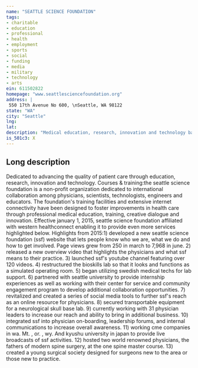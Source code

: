 ```yaml
---
name: "SEATTLE SCIENCE FOUNDATION"
tags:
- charitable
- education
- professional
- health
- employment
- sports
- social
- funding
- media
- military
- technology
- arts
ein: 611502822
homepage: "www.seattlesciencefoundation.org"
address: |
 550 17th Avenue No 600, \nSeattle, WA 98122
state: "WA"
city: "Seattle"
lng: 
lat: 
description: "Medical education, research, innovation and technology based in seattle, washington. "
is_501c3: X
---
```


## Long description

Dedicated to advancing the quality of patient care through education, research, innovation and technology. Courses & training:the seattle science foundation is a non-profit organization dedicated to international collaboration among physicians, scientists, technologists, engineers and educators. The foundation's training facilities and extensive internet connectivity have been designed to foster improvements in health care through professional medical education, training, creative dialogue and innovation. Effective january 1, 2015, seattle science foundation affiliated with western healthconnect enabling it to provide even more services highlighted below. Highlights from 2015:1) developed a new seattle science foundation (ssf) website that lets people know who we are, what we do and how to get involved. Page views grew from 250 in march to 7,968 in june. 2) released a new overview video that highlights the physicians and what ssf means to their practice. 3) launched ssf's youtube channel featuring over 120 videos. 4) restructured the bioskills lab so that it looks and functions as a simulated operating room. 5) began utilizing swedish medical techs for lab support. 6) partnered with seattle university to provide internship experiences as well as working with their center for service and community engagement program to develop additional collaboration opportunities. 7) revitalized and created a series of social media tools to further ssf's reach as an online resource for physicians. 8) secured transportable equipment for a neurological skull base lab. 9) currently working with 31 physician leaders to increase our reach and ability to bring in additional business. 10) integrated ssf into physician on-boarding, leadership forums, and internal communications to increase overall awareness. 11) working cme companies in wa. Mt. , or. , wy. And kyushu university in japan to provide live broadcasts of ssf activities. 12) hosted two world renowned physicians, the fathers of modern spine surgery, at the one spine master course. 13) created a young surgical society designed for surgeons new to the area or those new to practice. 

